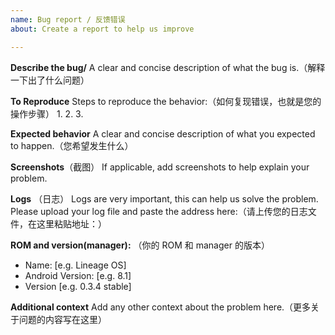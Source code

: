 ```yaml
---
name: Bug report / 反馈错误
about: Create a report to help us improve

---
```


**Describe the bug/**
A clear and concise description of what the bug is.（解释一下出了什么问题）

**To Reproduce**
Steps to reproduce the behavior:（如何复现错误，也就是您的操作步骤）
1. 
2. 
3. 

**Expected behavior**
A clear and concise description of what you expected to happen.（您希望发生什么）

**Screenshots**（截图）
If applicable, add screenshots to help explain your problem.

**Logs** （日志）
Logs are very important, this can help us solve the problem.
Please upload your log file and paste the address here:（请上传您的日志文件，在这里粘贴地址：）

**ROM and version(manager):** （你的 ROM 和 manager 的版本）
 - Name: [e.g. Lineage OS]
 - Android Version: [e.g. 8.1]
 - Version [e.g. 0.3.4 stable]

**Additional context**
Add any other context about the problem here.（更多关于问题的内容写在这里）
